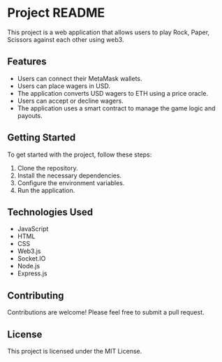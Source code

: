 # Project README

This project is a web application that allows users to play Rock, Paper, Scissors against each other using web3.

## Features

-   Users can connect their MetaMask wallets.
-   Users can place wagers in USD.
-   The application converts USD wagers to ETH using a price oracle.
-   Users can accept or decline wagers.
-   The application uses a smart contract to manage the game logic and payouts.

## Getting Started

To get started with the project, follow these steps:

1.  Clone the repository.
2.  Install the necessary dependencies.
3.  Configure the environment variables.
4.  Run the application.

## Technologies Used

-   JavaScript
-   HTML
-   CSS
-   Web3.js
-   Socket.IO
-   Node.js
-   Express.js

## Contributing

Contributions are welcome! Please feel free to submit a pull request.

## License

This project is licensed under the MIT License.
